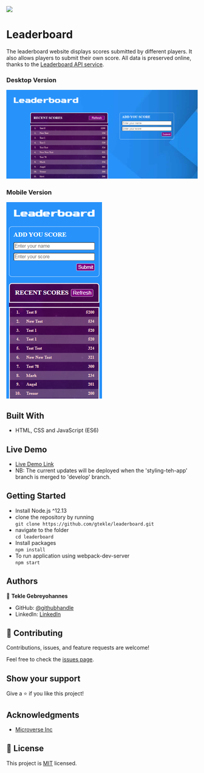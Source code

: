 ![](https://img.shields.io/badge/Microverse-blueviolet)

# Leaderboard

The leaderboard website displays scores submitted by different players. It also allows players to submit their own score. All data is preserved online, thanks to the [Leaderboard API service](https://www.notion.so/microverse/Leaderboard-API-service-24c0c3c116974ac49488d4eb0267ade3).

### Desktop Version

![Desktop - Books List Page](./src/assets/img/leaderboard-desktop-version-snapshot.png)

### Mobile Version

![Mobile - Books List Page](./src/assets/img/leaderboard-mobile-version-snapshot.png)

## Built With

- HTML, CSS and JavaScript (ES6)

## Live Demo

- [Live Demo Link](https://leaderboard-tek.netlify.app/)
- NB: The current updates will be deployed when the 'styling-teh-app' branch is merged to 'develop' branch.

## Getting Started

- Install Node.js ^12.13
- clone the repository by running\
    `git clone https://github.com/gtekle/leaderboard.git`
- navigate to the folder\
    `cd leaderboard`
- Install packages\
    `npm install`
- To run application using webpack-dev-server\
    `npm start`

## Authors

👤 **Tekle Gebreyohannes**

- GitHub: [@githubhandle](https://github.com/gtekle)
- LinkedIn: [LinkedIn](www.linkedin.com/in/tekle-gebreyohannes-kidanemariam-7605752b)

## 🤝 Contributing

Contributions, issues, and feature requests are welcome!

Feel free to check the [issues page](../../issues/).

## Show your support

Give a ⭐️ if you like this project!

## Acknowledgments

- [Microverse Inc](https://www.microverse.org/)

## 📝 License

This project is [MIT](./MIT.md) licensed.
